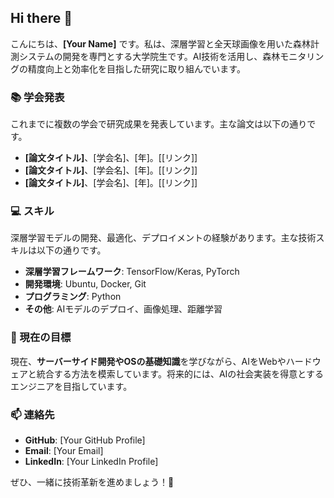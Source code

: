 ## Hi there 👋

こんにちは、**[Your Name]** です。私は、深層学習と全天球画像を用いた森林計測システムの開発を専門とする大学院生です。AI技術を活用し、森林モニタリングの精度向上と効率化を目指した研究に取り組んでいます。

### 📚 学会発表
これまでに複数の学会で研究成果を発表しています。主な論文は以下の通りです。

- **[論文タイトル]**、[学会名]、[年]。[[リンク]]
- **[論文タイトル]**、[学会名]、[年]。[[リンク]]
- **[論文タイトル]**、[学会名]、[年]。[[リンク]]

### 💻 スキル
深層学習モデルの開発、最適化、デプロイメントの経験があります。主な技術スキルは以下の通りです。

- **深層学習フレームワーク**: TensorFlow/Keras, PyTorch
- **開発環境**: Ubuntu, Docker, Git
- **プログラミング**: Python
- **その他**: AIモデルのデプロイ、画像処理、距離学習

### 🚀 現在の目標
現在、**サーバーサイド開発やOSの基礎知識**を学びながら、AIをWebやハードウェアと統合する方法を模索しています。将来的には、AIの社会実装を得意とするエンジニアを目指しています。

### 📫 連絡先
- **GitHub**: [Your GitHub Profile]
- **Email**: [Your Email]
- **LinkedIn**: [Your LinkedIn Profile]

ぜひ、一緒に技術革新を進めましょう！🚀
